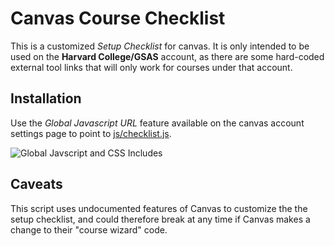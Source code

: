 # Canvas Course Checklist

This is a customized *Setup Checklist* for canvas. It is only intended to be used on the **Harvard College/GSAS** account, as there are some hard-coded external tool links that will only work for courses under that account.

## Installation

Use the *Global Javascript URL* feature available on the canvas account settings page to point to [js/checklist.js](http://harvard-atg.github.io/canvas-course-checklist/js/checklist.js).

![Global Javscript and CSS Includes](http://harvard-atg.github.io/canvas-course-checklist/img/screenshot_canvas_global_js.png)

## Caveats

This script uses undocumented features of Canvas to customize the the setup checklist, and could therefore break at any time if Canvas makes a change to their "course wizard" code.